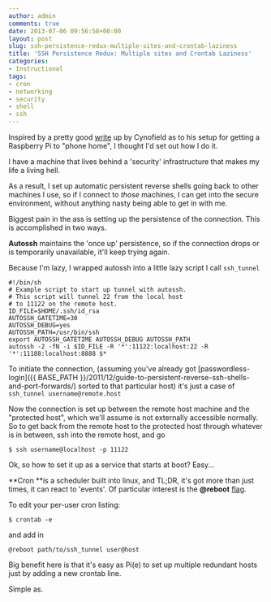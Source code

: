 ```yaml
---
author: admin
comments: true
date: 2013-07-06 09:56:58+00:00
layout: post
slug: ssh-persistence-redux-multiple-sites-and-crontab-laziness
title: 'SSH Persistence Redux: Multiple sites and Crontab Laziness'
categories:
- Instructional
tags:
- cron
- networking
- security
- shell
- ssh
---
```


Inspired by a pretty good [write](http://www.reddit.com/r/linux/comments/1ho90h/a_simple_call_home_function_for_a_rasberry_pi/) up by Cynofield as to his setup for getting a Raspberry Pi to "phone home", I thought I'd set out how I do it.

I have a machine that lives behind a 'security' infrastructure that makes my life a living hell.

As a result, I set up automatic persistent reverse shells going back to other machines I use, so if I connect to _those_ machines, I can get into the secure environment, without anything nasty being able to get in with me.

Biggest pain in the ass is setting up the persistence of the connection. This is accomplished in two ways.

**Autossh** maintains the 'once up' persistence, so if the connection drops or is temporarily unavailable, it'll keep trying again.

Because I'm lazy, I wrapped autossh into a little lazy script I call `ssh_tunnel`

    
    #!/bin/sh
    # Example script to start up tunnel with autossh.
    # This script will tunnel 22 from the local host
    # to 11122 on the remote host.
    ID_FILE=$HOME/.ssh/id_rsa
    AUTOSSH_GATETIME=30
    AUTOSSH_DEBUG=yes
    AUTOSSH_PATH=/usr/bin/ssh
    export AUTOSSH_GATETIME AUTOSSH_DEBUG AUTOSSH_PATH
    autossh -2 -fN -i $ID_FILE -R '*':11122:localhost:22 -R '*':11188:localhost:8888 $*

To initiate the connection, (assuming you've already got [passwordless-login]({{ BASE_PATH }}/2011/12/guide-to-persistent-reverse-ssh-shells-and-port-forwards/) sorted to that particular host) it's just a case of `ssh_tunnel username@remote.host`

Now the connection is set up between the remote host machine and the "protected host", which we'll assume is not externally accessible normally. So to get back from the remote host to the protected host through whatever is in between, ssh into the remote host, and go

`$ ssh username@localhost -p 11122`

Ok, so how to set it up as a service that starts at boot? Easy...

**Cron **is a scheduler built into linux, and TL;DR, it's got more than just times, it can react to 'events'. Of particular interest is the **@reboot** [flag](http://team.macnn.com/drafts/crontab_defs.html).

To edit your per-user cron listing:

`$ crontab -e`

and add in

`@reboot path/to/ssh_tunnel user@host
`

Big benefit here is that it's easy as Pi(e) to set up multiple redundant hosts just by adding a new crontab line.

Simple as.
